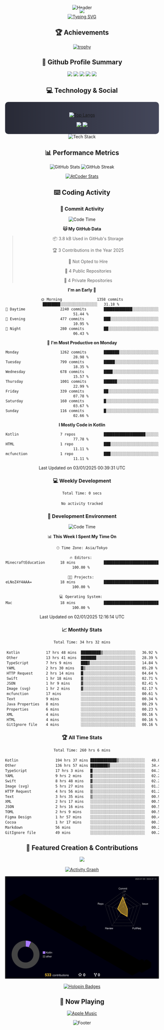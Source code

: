<div align="center">
  
![Header](https://capsule-render.vercel.app/api?type=waving&color=gradient&customColorList=12&height=300&section=header&text=Welcome%20to%20Batapii's%20Universe&fontSize=50&animation=fadeIn&fontAlignY=40&desc=Android%20Developer%20|%20Kotlin%20LOVE%20)

<div style="margin-top: -20px;">
  <img src="https://readme-typing-svg.herokuapp.com/?lines=Crafting+Android+Experiences;Building+Tomorrow's+Apps+Today;Always+Learning,+Always+Growing&font=Fira%20Code&center=true&width=440&height=45&color=f75c7e&vCenter=true&size=22&pause=1000">
</div>

<a href="https://git.io/typing-svg">
  <img src="https://readme-typing-svg.demolab.com?font=Fira+Code&weight=600&size=28&duration=4000&pause=1000&center=true&vCenter=true&width=800&lines=Hey+there!+I'm+Batapii+%F0%9F%91%8B;Android+Developer+from+Japan+%F0%9F%87%AF%F0%9F%87%B5" alt="Typing SVG" />
</a>

## 🏆 Achievements

[![trophy](https://github-profile-trophy.vercel.app/?username=batapii&theme=onestar&no-frame=true&no-bg=true&column=8&rank=SECRET,SSS,SS,S,AAA,AA,A,B,C,?&margin-w=10&margin-h=10)](https://github.com/ryo-ma/github-profile-trophy)

## 🎯 Github Profile Summary

<div align="center">
  <img src="http://github-profile-summary-cards.vercel.app/api/cards/profile-details?username=batapii&theme=radical" />
  <img src="http://github-profile-summary-cards.vercel.app/api/cards/repos-per-language?username=batapii&theme=radical" />
  <img src="http://github-profile-summary-cards.vercel.app/api/cards/most-commit-language?username=batapii&theme=radical" />
  <img src="http://github-profile-summary-cards.vercel.app/api/cards/stats?username=batapii&theme=radical" />
  <img src="http://github-profile-summary-cards.vercel.app/api/cards/productive-time?username=batapii&theme=radical" />
</div>

## 💻 Technology & Social

<div align="center" style="background: linear-gradient(to right, #282A36, #44475A); padding: 20px; border-radius: 10px;">

[![Top Langs](https://github-readme-stats.vercel.app/api/top-langs/?username=batapii
)](https://github.com/anuraghazra/github-readme-stats)

<div style="margin-top: 15px">
<a href="https://github.com/batapii"><img src="https://img.shields.io/github/followers/batapii?style=for-the-badge&logo=github&label=Follow&color=ff6e96&labelColor=282A36"/></a>
<a href="https://twitter.com/batapii3939"><img src="https://img.shields.io/twitter/follow/batapii?style=for-the-badge&logo=twitter&color=1DA1F2&labelColor=282A36&label= Twitter"/></a>
</div>

</div>

<div align="center">
<img src="https://github-readme-tech-stack.vercel.app/api/cards?title=Tech+Stack&align=center&titleAlign=center&fontSize=20&lineHeight=10&lineCount=4&theme=github_dark&width=800&bg=%230D1117&badge=%23161B22&border=%2321262D&titleColor=%2358A6FF&line1=kotlin%2Ckotlin%2C0095D5%3Bandroid%2Candroid%2C00ff00%3Bjetpackcompose%2Cjetpack%2C4285F4%3B&line2=swift%2Cswift%2CFA7343%3Bfirebase%2Cfirebase%2CFFCA28%3Bgithub%2Cgithub%2C181717%3B&line3=typescript%2Ctypescript%2C3178C6%3Bgraphql%2Cgraphql%2CE10098%3Bsupabase%2Csupabase%2C3FCF8E%3B&line4=gradle%2Cgradle%2C02303A%3Bgitkraken%2Cgitkraken%2C179287%3Bpostman%2Cpostman%2CFF6C37%3B" alt="Tech Stack" />
</div>



## 📊 Performance Metrics

<div align="center">

![GitHub Stats](https://github-readme-stats.vercel.app/api?username=batapii&show_icons=true&theme=radical&hide_border=true&bg_color=0D1117)
![GitHub Streak](https://github-readme-streak-stats.herokuapp.com/?user=batapii&theme=radical&hide_border=true&background=0D1117)

[![AtCoder Stats](https://atcoder-readme-stats.vercel.app/stats/batapii3939?theme=dark&show_history=5&width=495)](https://github.com/iwbc-mzk/atcoder-readme-stats)

</div>

## ⌨️ Coding Activity

### 🌟 Commit Activity
<!--START_SECTION:commit-stats-->
![Code Time](http://img.shields.io/badge/Code%20Time-397%20hrs%203%20mins-blue)

**🐱 My GitHub Data** 

> 📦 3.8 kB Used in GitHub's Storage 
 > 
> 🏆 3 Contributions in the Year 2025
 > 
> 🚫 Not Opted to Hire
 > 
> 📜 4 Public Repositories 
 > 
> 🔑 4 Private Repositories 
 > 
**I'm an Early 🐤** 

```text
🌞 Morning                1358 commits        ████████░░░░░░░░░░░░░░░░░   31.18 % 
🌆 Daytime                2240 commits        █████████████░░░░░░░░░░░░   51.44 % 
🌃 Evening                477 commits         ███░░░░░░░░░░░░░░░░░░░░░░   10.95 % 
🌙 Night                  280 commits         ██░░░░░░░░░░░░░░░░░░░░░░░   06.43 % 
```
📅 **I'm Most Productive on Monday** 

```text
Monday                   1262 commits        ███████░░░░░░░░░░░░░░░░░░   28.98 % 
Tuesday                  799 commits         █████░░░░░░░░░░░░░░░░░░░░   18.35 % 
Wednesday                678 commits         ████░░░░░░░░░░░░░░░░░░░░░   15.57 % 
Thursday                 1001 commits        ██████░░░░░░░░░░░░░░░░░░░   22.99 % 
Friday                   339 commits         ██░░░░░░░░░░░░░░░░░░░░░░░   07.78 % 
Saturday                 160 commits         █░░░░░░░░░░░░░░░░░░░░░░░░   03.67 % 
Sunday                   116 commits         █░░░░░░░░░░░░░░░░░░░░░░░░   02.66 % 
```


**I Mostly Code in Kotlin** 

```text
Kotlin                   7 repos             ███████████████████░░░░░░   77.78 % 
HTML                     1 repo              ███░░░░░░░░░░░░░░░░░░░░░░   11.11 % 
mcfunction               1 repo              ███░░░░░░░░░░░░░░░░░░░░░░   11.11 % 
```




 Last Updated on 03/01/2025 00:39:31 UTC
<!--END_SECTION:commit-stats-->

### 💻 Weekly Development
<!--START_SECTION:wakatime-->

```txt
Total Time: 0 secs

No activity tracked
```

<!--END_SECTION:wakatime-->

### 🔨 Development Environment
<!--START_SECTION:dev-stats-->
![Code Time](http://img.shields.io/badge/Code%20Time-397%20hrs%203%20mins-blue)

📊 **This Week I Spent My Time On** 

```text
🕑︎ Time Zone: Asia/Tokyo

🔥 Editors: 
MinecraftEducation       18 mins             █████████████████████████   100.00 % 

🐱‍💻 Projects: 
eLNoZ4Y4AAA=             18 mins             █████████████████████████   100.00 % 

💻 Operating System: 
Mac                      18 mins             █████████████████████████   100.00 % 
```


 Last Updated on 02/01/2025 12:16:14 UTC
<!--END_SECTION:dev-stats-->

### 📈 Monthly Stats
<!--START_SECTION:wakamonth-->

```txt
Total Time: 34 hrs 32 mins

Kotlin            17 hrs 48 mins  █████████▒░░░░░░░░░░░░░░░   36.92 %
Other             13 hrs 41 mins  ███████░░░░░░░░░░░░░░░░░░   28.39 %
TypeScript        7 hrs 9 mins    ███▓░░░░░░░░░░░░░░░░░░░░░   14.84 %
YAML              2 hrs 30 mins   █▒░░░░░░░░░░░░░░░░░░░░░░░   05.20 %
HTTP Request      2 hrs 14 mins   █░░░░░░░░░░░░░░░░░░░░░░░░   04.64 %
Swift             1 hr 18 mins    ▓░░░░░░░░░░░░░░░░░░░░░░░░   02.71 %
JSON              1 hr 9 mins     ▓░░░░░░░░░░░░░░░░░░░░░░░░   02.41 %
Image (svg)       1 hr 2 mins     ▓░░░░░░░░░░░░░░░░░░░░░░░░   02.17 %
mcfunction        17 mins         ░░░░░░░░░░░░░░░░░░░░░░░░░   00.61 %
Text              9 mins          ░░░░░░░░░░░░░░░░░░░░░░░░░   00.34 %
Java Properties   8 mins          ░░░░░░░░░░░░░░░░░░░░░░░░░   00.29 %
Properties        6 mins          ░░░░░░░░░░░░░░░░░░░░░░░░░   00.23 %
XML               4 mins          ░░░░░░░░░░░░░░░░░░░░░░░░░   00.16 %
HTML              4 mins          ░░░░░░░░░░░░░░░░░░░░░░░░░   00.16 %
GitIgnore file    4 mins          ░░░░░░░░░░░░░░░░░░░░░░░░░   00.16 %
```

<!--END_SECTION:wakamonth-->

### 🏆 All Time Stats
<!--START_SECTION:wakaalltime-->

```txt
Total Time: 260 hrs 6 mins

Kotlin                 194 hrs 37 mins ████████████▒░░░░░░░░░░░░   49.02 %
Other                  136 hrs 57 mins ████████▓░░░░░░░░░░░░░░░░   34.49 %
TypeScript             17 hrs 3 mins   █░░░░░░░░░░░░░░░░░░░░░░░░   04.30 %
YAML                   9 hrs 2 mins    ▓░░░░░░░░░░░░░░░░░░░░░░░░   02.28 %
Swift                  8 hrs 48 mins   ▓░░░░░░░░░░░░░░░░░░░░░░░░   02.22 %
Image (svg)            5 hrs 27 mins   ▒░░░░░░░░░░░░░░░░░░░░░░░░   01.37 %
HTTP Request           4 hrs 56 mins   ▒░░░░░░░░░░░░░░░░░░░░░░░░   01.25 %
Text                   3 hrs 35 mins   ▒░░░░░░░░░░░░░░░░░░░░░░░░   00.90 %
XML                    2 hrs 17 mins   ░░░░░░░░░░░░░░░░░░░░░░░░░   00.58 %
JSON                   2 hrs 16 mins   ░░░░░░░░░░░░░░░░░░░░░░░░░   00.57 %
TOML                   2 hrs 9 mins    ░░░░░░░░░░░░░░░░░░░░░░░░░   00.54 %
Figma Design           1 hr 57 mins    ░░░░░░░░░░░░░░░░░░░░░░░░░   00.49 %
Cocoa                  1 hr 17 mins    ░░░░░░░░░░░░░░░░░░░░░░░░░   00.32 %
Markdown               56 mins         ░░░░░░░░░░░░░░░░░░░░░░░░░   00.24 %
GitIgnore file         49 mins         ░░░░░░░░░░░░░░░░░░░░░░░░░   00.21 %
```

<!--END_SECTION:wakaalltime-->


## 🌟 Featured Creation & Contributions

<div align="center">
  <a href="https://github.com/batapii/ToDoSNS">
    <img src="https://github-readme-stats.vercel.app/api/pin/?username=batapii&repo=ToDoSNS&theme=radical&hide_border=true&bg_color=0D1117" />
  </a>

[![Activity Graph](https://github-readme-activity-graph.vercel.app/graph?username=batapii&custom_title=Contribution%20Graph&hide_border=true&theme=radical&bg_color=0D1117)](https://github.com/ashutosh00710/github-readme-activity-graph)

![3D Contrib](./profile-3d-contrib/profile-night-rainbow.svg)

[![Holopin Badges](https://holopin.me/batapii)](https://holopin.io/@batapii)

</div>

## 🎵 Now Playing

<div align="center">
  
[![Apple Music](https://music-profile.rayriffy.com/theme/dark.svg?uid=001005.6598667d2ffd4a10a4f429edd0ba24c4.1156)](https://github.com/rayriffy/apple-music-github-profile)

</div>

![Footer](https://capsule-render.vercel.app/api?type=waving&color=gradient&customColorList=12&height=100&section=footer)

</div>
